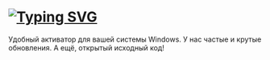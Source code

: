 # [![Typing SVG](https://readme-typing-svg.demolab.com?font=Geist+Mono&pause=1000&color=0007F7&width=435&lines=NyaActivator;Windows+11;Windows+10;Windows+7;Windows+Vista)](https://github.com/Slavikminer/NyaActivator)
Удобный активатор для вашей системы Windows.
У нас частые и крутые обновления.
А ещё, открытый исходный код!
